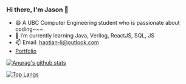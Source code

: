 ### Hi there, I'm Jason 👋

- 😄 A UBC Computer Engineering student who is passionate about coding~~~
- 🌱 I’m currently learning Java, Verilog, ReactJS, SQL, JS
- 📫 Email: haotian-li@outlook.com
- [Portfolio](https://jasonli-9933.github.io/JasonLi-9333.github.io/)


[![Anurag's github stats](https://github-readme-stats.vercel.app/api?username=JasonLi-9933&show_icons=true)](https://github.com/anuraghazra/github-readme-stats)

[![Top Langs](https://github-readme-stats.vercel.app/api/top-langs/?username=JasonLi-9933&layout=compact)](https://github.com/anuraghazra/github-readme-stats)
